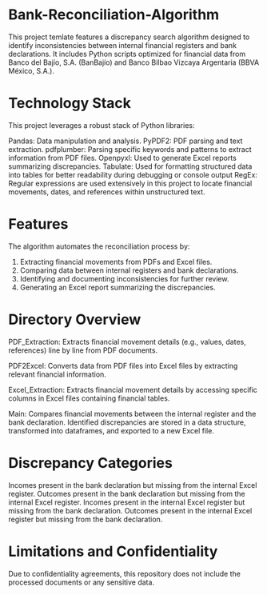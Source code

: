 # Bank-Reconciliation-Algorithm
This project temlate features a discrepancy search algorithm designed to identify inconsistencies between internal financial registers and bank declarations. It includes Python scripts optimized for financial data from Banco del Bajío, S.A. (BanBajío) and Banco Bilbao Vizcaya Argentaria (BBVA México, S.A.).

# Technology Stack
This project leverages a robust stack of Python libraries:

Pandas: Data manipulation and analysis.
PyPDF2: PDF parsing and text extraction.
pdfplumber: Parsing specific keywords and patterns to extract information from PDF files.
Openpyxl: Used to generate Excel reports summarizing discrepancies.
Tabulate: Used for formatting structured data into tables for better readability during debugging or console output
RegEx: Regular expressions are used extensively in this project to locate financial movements, dates, and references within unstructured text.

# Features
The algorithm automates the reconciliation process by:
1. Extracting financial movements from PDFs and Excel files.
2. Comparing data between internal registers and bank declarations.
3. Identifying and documenting inconsistencies for further review.
4. Generating an Excel report summarizing the discrepancies.

# Directory Overview
PDF_Extraction:
Extracts financial movement details (e.g., values, dates, references) line by line from PDF documents.

PDF2Excel:
Converts data from PDF files into Excel files by extracting relevant financial information.

Excel_Extraction:
Extracts financial movement details by accessing specific columns in Excel files containing financial tables.

Main:
Compares financial movements between the internal register and the bank declaration. Identified discrepancies are stored in a data structure, transformed into dataframes, and exported to a new Excel file.

# Discrepancy Categories
Incomes present in the bank declaration but missing from the internal Excel register.
Outcomes present in the bank declaration but missing from the internal Excel register.
Incomes present in the internal Excel register but missing from the bank declaration.
Outcomes present in the internal Excel register but missing from the bank declaration.

# Limitations and Confidentiality
Due to confidentiality agreements, this repository does not include the processed documents or any sensitive data.
